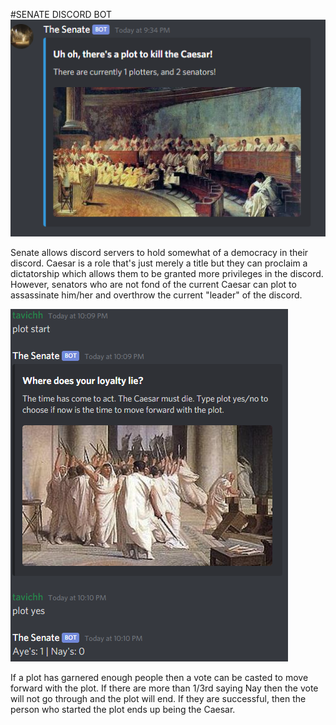 #SENATE DISCORD BOT
![](Images/plot_join.png)

Senate allows discord servers to hold somewhat of a democracy in their discord. Caesar is a role that's just merely a title but they can proclaim a dictatorship which allows them to be granted more privileges in the discord. However, senators who are not fond of the current Caesar can plot to assassinate him/her and overthrow the current "leader" of the discord.

![](Images/plot_yes.png)

If a plot has garnered enough people then a vote can be casted to move forward with the plot. If there are more than 1/3rd saying Nay then the vote will not go through and the plot will end. If they are successful, then the person who started the plot ends up being the Caesar.